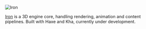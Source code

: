 ![Iron](http://iron3d.org/images/iron.png)

[Iron](http://iron3d.org) is a 3D engine core, handling rendering, animation and content pipelines. Built with Haxe and Kha, currently under development.
